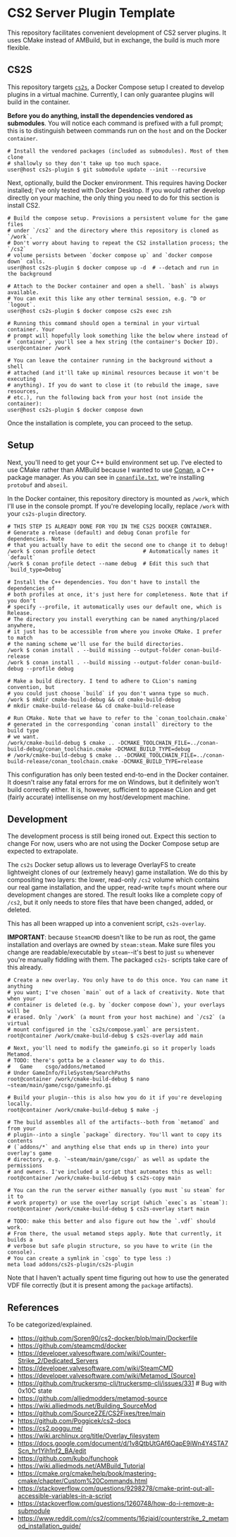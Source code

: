 # CS2 Server Plugin Template

This repository facilitates convenient development of CS2 server plugins.
It uses CMake instead of AMBuild, but in exchange, the build is much more flexible.

## CS2S

This repository targets [`cs2s`](https://github.com/noahbkim/cs2s), a Docker Compose setup I created to develop plugins in a virtual machine.
Currently, I can only guarantee plugins will build in the container.

**Before you do anything, install the dependencies vendored as submodules**.
You will notice each command is prefixed with a full prompt; this is to distinguish between commands run on the `host` and on the Docker `container`.

```console
# Install the vendored packages (included as submodules). Most of them clone
# shallowly so they don't take up too much space.
user@host cs2s-plugin $ git submodule update --init --recursive
```

Next, optionally, build the Docker environment.
This requires having Docker installed; I've only tested with Docker Desktop.
If you would rather develop directly on your machine, the only thing you need to do for this section is install CS2.

```console
# Build the compose setup. Provisions a persistent volume for the game files
# under `/cs2` and the directory where this repository is cloned as `/work`.
# Don't worry about having to repeat the CS2 installation process; the `/cs2`
# volume persists between `docker compose up` and `docker compose down` calls.
user@host cs2s-plugin $ docker compose up -d  # --detach and run in the background

# Attach to the Docker container and open a shell. `bash` is always available.
# You can exit this like any other terminal session, e.g. ^D or `logout`.
user@host cs2s-plugin $ docker compose cs2s exec zsh

# Running this command should open a terminal in your virtual container. Your
# prompt will hopefully look something like the below where instead of
# `container`, you'll see a hex string (the container's Docker ID).
user@container /work

# You can leave the container running in the background without a shell
# attached (and it'll take up minimal resources because it won't be executing
# anything). If you do want to close it (to rebuild the image, save resources,
# etc.), run the following back from your host (not inside the container):
user@host cs2s-plugin $ docker compose down
```

Once the installation is complete, you can proceed to the setup.

## Setup

Next, you'll need to get your C++ build environment set up.
I've elected to use CMake rather than AMBuild because I wanted to use [Conan](https://conan.io/), a C++ package manager.
As you can see in [`conanfile.txt`](./conanfile.txt), we're installing `protobuf` and `abseil`.

In the Docker container, this repository directory is mounted as `/work`, which I'll use in the console prompt.
If you're developing locally, replace `/work` with your `cs2s-plugin` directory.

```console
# THIS STEP IS ALREADY DONE FOR YOU IN THE CS2S DOCKER CONTAINER.
# Generate a release (default) and debug Conan profile for dependencies. Note
# that you actually have to edit the second one to change it to debug!
/work $ conan profile detect               # Automatically names it `default`
/work $ conan profile detect --name debug  # Edit this such that `build_type=Debug`

# Install the C++ dependencies. You don't have to install the dependencies of
# both profiles at once, it's just here for completeness. Note that if you don't 
# specify --profile, it automatically uses our default one, which is Release.
# The directory you install everything can be named anything/placed anywhere,
# it just has to be accessible from where you invoke CMake. I prefer to match
# the naming scheme we'll use for the build directories.
/work $ conan install . --build missing --output-folder conan-build-release
/work $ conan install . --build missing --output-folder conan-build-debug --profile debug

# Make a build directory. I tend to adhere to CLion's naming convention, but
# you could just choose `build` if you don't wanna type so much.
/work $ mkdir cmake-build-debug && cd cmake-build-debug
# mkdir cmake-build-release && cd cmake-build-release

# Run CMake. Note that we have to refer to the `conan_toolchain.cmake`
# generated in the corresponding `conan install` directory to the build type
# we want.
/work/cmake-build-debug $ cmake .. -DCMAKE_TOOLCHAIN_FILE=../conan-build-debug/conan_toolchain.cmake -DCMAKE_BUILD_TYPE=debug
# /work/cmake-build-debug $ cmake .. -DCMAKE_TOOLCHAIN_FILE=../conan-build-release/conan_toolchain.cmake -DCMAKE_BUILD_TYPE=release
```

This configuration has only been tested end-to-end in the Docker container.
It doesn't raise any fatal errors for me on Windows, but it definitely won't build correctly either.
It is, however, sufficient to appease CLion and get (fairly accurate) intellisense on my host/development machine.

## Development

The development process is still being ironed out.
Expect this section to change
For now, users who are not using the Docker Compose setup are expected to extrapolate.

The `cs2s` Docker setup allows us to leverage OverlayFS to create lightweight clones of our (extremely heavy) game installation.
We do this by compositing two layers: the lower, read-only `/cs2` volume which contains our real game installation, and the upper, read-write `tmpfs` mount where our development changes are stored.
The result looks like a complete copy of `/cs2`, but it only needs to store files that have been changed, added, or deleted.

This has all been wrapped up into a convenient script, `cs2s-overlay`.

**IMPORTANT**: because `SteamCMD` doesn't like to be run as root, the game installation and overlays are owned by `steam:steam`.
Make sure files you change are readable/executable by `steam`--it's best to just `su` whenever you're manually fiddling with them.
The packaged `cs2s-` scripts take care of this already.

```console
# Create a new overlay. You only have to do this once. You can name it anything
# you want; I've chosen `main` out of a lack of creativity. Note that when your
# container is deleted (e.g. by `docker compose down`), your overlays will be
# erased. Only `/work` (a mount from your host machine) and `/cs2` (a virtual
# mount configured in the `cs2s/compose.yaml` are persistent.
root@container /work/cmake-build-debug $ cs2s-overlay add main

# Next, you'll need to modify the gameinfo.gi so it properly loads Metamod.
# TODO: there's gotta be a cleaner way to do this.
#   Game    csgo/addons/metamod
# Under GameInfo/FileSystem/SearchPaths
root@container /work/cmake-build-debug $ nano ~steam/main/game/csgo/gameinfo.gi

# Build your plugin--this is also how you do it if you're developing locally.
root@container /work/cmake-build-debug $ make -j

# The build assembles all of the artifacts--both from `metamod` and from your
# plugin--into a single `package` directory. You'll want to copy its contents
# (`addons/*` and anything else that ends up in there) into your overlay's game
# directory, e.g. `~steam/main/game/csgo/` as well as update the permissions
# and owners. I've included a script that automates this as well:
root@container /work/cmake-build-debug $ cs2s-copy main

# You can the run the server either manually (you must `su steam` for it to
# work property) or use the overlay script (which `exec`s as `steam`):
root@container /work/cmake-build-debug $ cs2s-overlay start main

# TODO: make this better and also figure out how the `.vdf` should work.
# From there, the usual metamod steps apply. Note that currently, it builds a
# verbose but safe plugin structure, so you have to write (in the console).
# You can create a symlink in `csgo` to type less :)
meta load addons/cs2s-plugin/cs2s-plugin
```

Note that I haven't actually spent time figuring out how to use the generated
VDF file correctly (but it is present among the `package` artifacts).

## References

To be categorized/explained.

- https://github.com/Soren90/cs2-docker/blob/main/Dockerfile
- https://github.com/steamcmd/docker
- https://developer.valvesoftware.com/wiki/Counter-Strike_2/Dedicated_Servers
- https://developer.valvesoftware.com/wiki/SteamCMD
- https://developer.valvesoftware.com/wiki/Metamod_(Source)
- https://github.com/truckersmp-cli/truckersmp-cli/issues/331  # Bug with 0x10C state
- https://github.com/alliedmodders/metamod-source
- https://wiki.alliedmods.net/Building_SourceMod
- https://github.com/Source2ZE/CS2Fixes/tree/main
- https://github.com/Poggicek/cs2-docs
- https://cs2.poggu.me/
- https://wiki.archlinux.org/title/Overlay_filesystem
- https://docs.google.com/document/d/1v8QtbUtGAf6OapE9iWn4Y4STA7Scn_hr1Yih1nf2_BA/edit
- https://github.com/kubo/funchook
- https://wiki.alliedmods.net/AMBuild_Tutorial
- https://cmake.org/cmake/help/book/mastering-cmake/chapter/Custom%20Commands.html
- https://stackoverflow.com/questions/9298278/cmake-print-out-all-accessible-variables-in-a-script
- https://stackoverflow.com/questions/1260748/how-do-i-remove-a-submodule
- https://www.reddit.com/r/cs2/comments/16zjaid/counterstrike_2_metamod_installation_guide/
